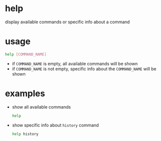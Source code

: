 # help

display available commands or specific info about a command

# usage

```sh
help [COMMAND_NAME]
```

- if `COMMAND_NAME` is empty, all available commands will be shown
- if `COMMAND_NAME` is not empty, specific info about the `COMMAND_NAME` will be shown

# examples

- show all available commands

    ```sh
    help
    ```

- show specific info about `history` command

    ```sh
    help history
    ```
